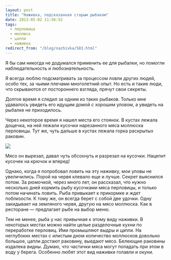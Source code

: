 ```yaml
---
layout: post
title: "Наживка, подсказанная старым рыбаком"
date: 2013-05-02 11:56:52
tags:
  - перловица
  - моллюск
  - цапли
  - наживка
redirect_from: "/blog/nazhivka/583.html"
---
```

Я бы сам никогда не додумался применить ее для рыбалки, но помогли
наблюдательность и любознательность.

Я всегда люблю подсматривать за процессом ловли других людей, особо тех,
за чьими плечами многолетний опыт. Но есть и такие люди, что скрываются
от постороннего взгляда, прячут свои секреты.

Долгое время я следил за одним из таких рыбаков. Только мне удавалось
увидеть его идущим домой с хорошим уловом, а увидеть на рыбалке не
приходилось.

Через некоторое время я нашел места его стоянок. В кустах лежала
дощечка, на ней лежали кусочки нарезанного мяса моллюска перловицы. Тут
же, чуть дальше в кустах лежала горка раскрытых раковин.

![](http://fishingguru.ru/uploads/images/00/00/01/2013/10/12/543787.jpg)

Мясо он вырезал, давал чуть обсохнуть и разрезал на кусочки. Нацепит
кусочек на крючок и вперед!

Однако, когда я попробовал ловить на эту наживку, мои уловы не
увеличились. Порой на червя клевало еще и лучше. Секрет выяснился потом.
За рюмочкой, через много лет, он рассказал, что нужно несколько дней
кормить рыбу кусочками мяса перловицы, и только потом начинать ловить.
Рыба привыкает к прикормке и ждет поблизости. К тому же, он всегда берет
с собой две удочки. Одну закидывает на земляного червя, другую на мясо
моллюска. Как в ресторане — предлагает рыбе на выбор меню.

Тем не менее, рыба у нас привычная к этому виду наживки. В некоторых
местах можно найти целые разделочные кухни по переработке перловиц. Ими
промышляют выдры и цапли. На неглубоких местах с илистым дном количество
моллюсков довольно большое, цапли достают раковину, выедают мясо.
Белеющие раковины издалека видны. Думаю, что частички мяса могут
попадать при этом в воду у берега. Особенно любят этот вид наживки
голавли и окуни.
